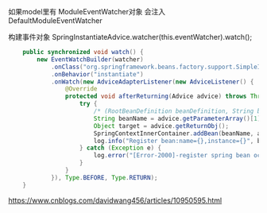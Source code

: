 

如果model里有 ModuleEventWatcher对象 会注入 DefaultModuleEventWatcher

构建事件对象 SpringInstantiateAdvice.watcher(this.eventWatcher).watch();

```java
    public synchronized void watch() {
        new EventWatchBuilder(watcher)
            .onClass("org.springframework.beans.factory.support.SimpleInstantiationStrategy")
            .onBehavior("instantiate")
            .onWatch(new AdviceAdapterListener(new AdviceListener() {
                @Override
                protected void afterReturning(Advice advice) throws Throwable {
                    try {
                        /* (RootBeanDefinition beanDefinition, String beanName...) */
                        String beanName = advice.getParameterArray()[1].toString();
                        Object target = advice.getReturnObj();
                        SpringContextInnerContainer.addBean(beanName, advice.getReturnObj());
                        log.info("Register bean:name={},instance={}", beanName, target);
                    } catch (Exception e) {
                        log.error("[Error-2000]-register spring bean occurred error.", e);
                    }
                }
            }), Type.BEFORE, Type.RETURN);
    }
```



https://www.cnblogs.com/davidwang456/articles/10950595.html
